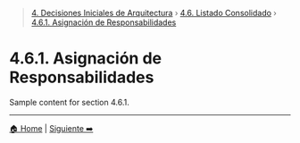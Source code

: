 > [4. Decisiones Iniciales de Arquitectura](../../4.md) › [4.6. Listado Consolidado](../4.6.md) › [4.6.1. Asignación de Responsabilidades](4.6.1.md)

# 4.6.1. Asignación de Responsabilidades

Sample content for section 4.6.1.

---

[🏠 Home](../../../README.md) | [Siguiente ➡️](../4.6.2/4.6.2.md)